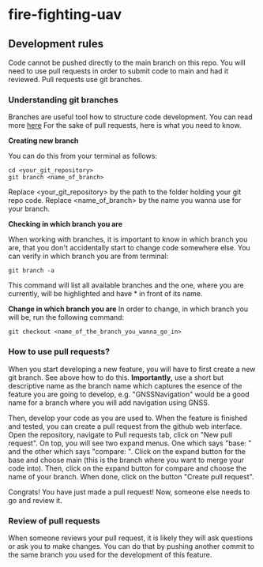 # fire-fighting-uav

## Development rules

Code cannot be pushed directly to the main branch on this repo. You will need to use pull requests in order to submit code to main and had it reviewed. Pull requests use git branches.

### Understanding git branches

Branches are useful tool how to structure code development. You can read more [here](https://www.atlassian.com/git/tutorials/using-branches) For the sake of pull requests, here is what you need to know.

**Creating new branch**

You can do this from your terminal as follows:

```
cd <your_git_repository>
git branch <name_of_branch>
```
Replace <your_git_repository> by the path to the folder holding your git repo code. Replace <name_of_branch> by the name you wanna use for your branch.

**Checking in which branch you are**

When working with branches, it is important to know in which branch you are, that you don't accidentally start to change code somewhere else. You can verify in which branch you are from terminal:

```
git branch -a
```
This command will list all available branches and the one, where you are currently, will be highlighted and have * in front of its name. 

**Change in which branch you are**
In order to change, in which branch you will be, run the following command:
```
git checkout <name_of_the_branch_you_wanna_go_in>
```

### How to use pull requests?

When you start developing a new feature, you will have to first create a new git branch. See above how to do this. **Importantly,** use a short but descriptive name as the branch name which captures the esence of the feature you are going to develop, e.g. "GNSSNavigation" would be a good name for a branch where you will add navigation using GNSS.

Then, develop your code as you are used to. When the feature is finished and tested, you can create a pull request from the github web interface. Open the repository, navigate to Pull requests tab, click on "New pull request". On top, you will see two expand menus. One which says "base: <something>" and the other which says "compare: <something>". Click on the expand button for the base and choose main (this is the branch where you want to merge your code into). Then, click on the expand button for compare and choose the name of your branch. When done, click on the button "Create pull request". 

Congrats! You have just made a pull request! Now, someone else needs to go and review it.

### Review of pull requests

When someone reviews your pull request, it is likely they will ask questions or ask you to make changes. You can do that by pushing another commit to the same branch you used for the development of this feature. 
